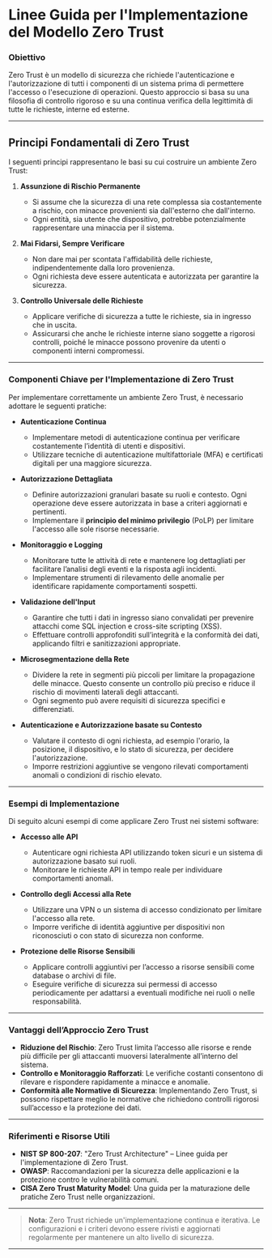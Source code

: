 # Linee Guida per l'Implementazione del Modello Zero Trust

### Obiettivo

Zero Trust è un modello di sicurezza che richiede l'autenticazione e l'autorizzazione di tutti i componenti di un sistema prima di permettere l'accesso o l'esecuzione di operazioni. Questo approccio si basa su una filosofia di controllo rigoroso e su una continua verifica della legittimità di tutte le richieste, interne ed esterne.

---

## Principi Fondamentali di Zero Trust

I seguenti principi rappresentano le basi su cui costruire un ambiente Zero Trust:

1. **Assunzione di Rischio Permanente**
   - Si assume che la sicurezza di una rete complessa sia costantemente a rischio, con minacce provenienti sia dall'esterno che dall'interno.
   - Ogni entità, sia utente che dispositivo, potrebbe potenzialmente rappresentare una minaccia per il sistema.

2. **Mai Fidarsi, Sempre Verificare**
   - Non dare mai per scontata l'affidabilità delle richieste, indipendentemente dalla loro provenienza.
   - Ogni richiesta deve essere autenticata e autorizzata per garantire la sicurezza.

3. **Controllo Universale delle Richieste**
   - Applicare verifiche di sicurezza a tutte le richieste, sia in ingresso che in uscita.
   - Assicurarsi che anche le richieste interne siano soggette a rigorosi controlli, poiché le minacce possono provenire da utenti o componenti interni compromessi.

---

### Componenti Chiave per l'Implementazione di Zero Trust

Per implementare correttamente un ambiente Zero Trust, è necessario adottare le seguenti pratiche:

- **Autenticazione Continua**
  - Implementare metodi di autenticazione continua per verificare costantemente l’identità di utenti e dispositivi.
  - Utilizzare tecniche di autenticazione multifattoriale (MFA) e certificati digitali per una maggiore sicurezza.

- **Autorizzazione Dettagliata**
  - Definire autorizzazioni granulari basate su ruoli e contesto. Ogni operazione deve essere autorizzata in base a criteri aggiornati e pertinenti.
  - Implementare il **principio del minimo privilegio** (PoLP) per limitare l'accesso alle sole risorse necessarie.

- **Monitoraggio e Logging**
  - Monitorare tutte le attività di rete e mantenere log dettagliati per facilitare l’analisi degli eventi e la risposta agli incidenti.
  - Implementare strumenti di rilevamento delle anomalie per identificare rapidamente comportamenti sospetti.

- **Validazione dell'Input**
  - Garantire che tutti i dati in ingresso siano convalidati per prevenire attacchi come SQL injection e cross-site scripting (XSS).
  - Effettuare controlli approfonditi sull’integrità e la conformità dei dati, applicando filtri e sanitizzazioni appropriate.

- **Microsegmentazione della Rete**
  - Dividere la rete in segmenti più piccoli per limitare la propagazione delle minacce. Questo consente un controllo più preciso e riduce il rischio di movimenti laterali degli attaccanti.
  - Ogni segmento può avere requisiti di sicurezza specifici e differenziati.

- **Autenticazione e Autorizzazione basate su Contesto**
  - Valutare il contesto di ogni richiesta, ad esempio l'orario, la posizione, il dispositivo, e lo stato di sicurezza, per decidere l'autorizzazione.
  - Imporre restrizioni aggiuntive se vengono rilevati comportamenti anomali o condizioni di rischio elevato.

---

### Esempi di Implementazione

Di seguito alcuni esempi di come applicare Zero Trust nei sistemi software:

- **Accesso alle API**
  - Autenticare ogni richiesta API utilizzando token sicuri e un sistema di autorizzazione basato sui ruoli.
  - Monitorare le richieste API in tempo reale per individuare comportamenti anomali.

- **Controllo degli Accessi alla Rete**
  - Utilizzare una VPN o un sistema di accesso condizionato per limitare l'accesso alla rete.
  - Imporre verifiche di identità aggiuntive per dispositivi non riconosciuti o con stato di sicurezza non conforme.

- **Protezione delle Risorse Sensibili**
  - Applicare controlli aggiuntivi per l’accesso a risorse sensibili come database o archivi di file.
  - Eseguire verifiche di sicurezza sui permessi di accesso periodicamente per adattarsi a eventuali modifiche nei ruoli o nelle responsabilità.

---

### Vantaggi dell’Approccio Zero Trust

- **Riduzione del Rischio**: Zero Trust limita l’accesso alle risorse e rende più difficile per gli attaccanti muoversi lateralmente all’interno del sistema.
- **Controllo e Monitoraggio Rafforzati**: Le verifiche costanti consentono di rilevare e rispondere rapidamente a minacce e anomalie.
- **Conformità alle Normative di Sicurezza**: Implementando Zero Trust, si possono rispettare meglio le normative che richiedono controlli rigorosi sull’accesso e la protezione dei dati.

---

### Riferimenti e Risorse Utili

- **NIST SP 800-207**: "Zero Trust Architecture" – Linee guida per l'implementazione di Zero Trust.
- **OWASP**: Raccomandazioni per la sicurezza delle applicazioni e la protezione contro le vulnerabilità comuni.
- **CISA Zero Trust Maturity Model**: Una guida per la maturazione delle pratiche Zero Trust nelle organizzazioni.

---

> **Nota**: Zero Trust richiede un'implementazione continua e iterativa. Le configurazioni e i criteri devono essere rivisti e aggiornati regolarmente per mantenere un alto livello di sicurezza.

---
